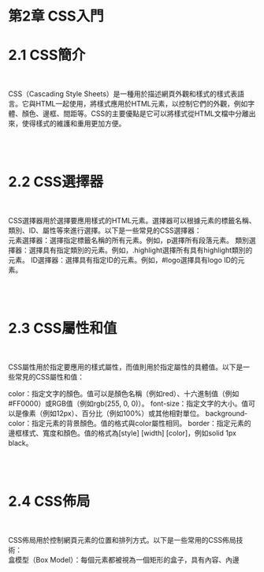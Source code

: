 <h1>第2章 CSS入門</h1>

<h1>2.1 CSS簡介</h2>
<br>
<p>CSS（Cascading Style Sheets）是一種用於描述網頁外觀和樣式的樣式表語言。它與HTML一起使用，將樣式應用於HTML元素，以控制它們的外觀，例如字體、顏色、邊框、間距等。CSS的主要優點是它可以將樣式從HTML文檔中分離出來，使得樣式的維護和重用更加方便。</p>

<br>
<br>
<h1>2.2 CSS選擇器</h2>
<br>
<p>CSS選擇器用於選擇要應用樣式的HTML元素。選擇器可以根據元素的標籤名稱、類別、ID、屬性等來進行選擇。以下是一些常見的CSS選擇器：
<br>
元素選擇器：選擇指定標籤名稱的所有元素。例如，p選擇所有段落元素。
類別選擇器：選擇具有指定類別的元素。例如，.highlight選擇所有具有highlight類別的元素。
ID選擇器：選擇具有指定ID的元素。例如，#logo選擇具有logo ID的元素。
</p>

<br>
<br>
<h1>2.3 CSS屬性和值</h2>
<br>
<p>CSS屬性用於指定要應用的樣式屬性，而值則用於指定屬性的具體值。以下是一些常見的CSS屬性和值：

color：指定文字的顏色。值可以是顏色名稱（例如red）、十六進制值（例如#FF0000）或RGB值（例如rgb(255, 0, 0)）。
font-size：指定文字的大小。值可以是像素（例如12px）、百分比（例如100%）或其他相對單位。
background-color：指定元素的背景顏色。值的格式與color屬性相同。
border：指定元素的邊框樣式、寬度和顏色。值的格式為[style] [width] [color]，例如solid 1px black。
</p>

<br>
<br>
<h1>2.4 CSS佈局</h2>
<br>
<p>CSS佈局用於控制網頁元素的位置和排列方式。以下是一些常用的CSS佈局技術：
<br>
盒模型（Box Model）：每個元素都被視為一個矩形的盒子，具有內容、內邊
